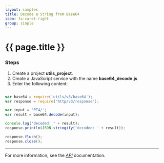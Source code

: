 ```yaml
---
layout: samples
title: Decode a String from Base64
icon: fa-caret-right
group: simple
---
```


{{ page.title }}
===

### Steps

1. Create a project **utils_project**.
2. Create a JavaScript service with the name **base64_decode.js**.
3. Enter the following content:

```javascript

var base64 = require('utils/v3/base64');
var response = require('http/v3/response');

var input = 'PT4/';
var result = base64.decode(input);

console.log('decoded: ' + result);
response.println(JSON.stringify('decoded: ' + result));

response.flush();
response.close();

```

---

For more information, see the *[API](../api/)* documentation.
